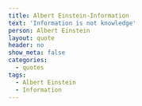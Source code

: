 ```yaml
---
title: Albert Einstein-Information
text: 'Information is not knowledge'
person: Albert Einstein
layout: quote
header: no
show_meta: false
categories:
  - quotes
tags:
  - Albert Einstein
  - Information
---
```

